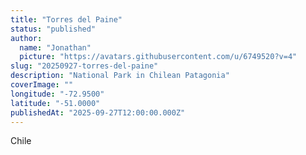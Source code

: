 ```yaml
---
title: "Torres del Paine"
status: "published"
author:
  name: "Jonathan"
  picture: "https://avatars.githubusercontent.com/u/6749520?v=4"
slug: "20250927-torres-del-paine"
description: "National Park in Chilean Patagonia"
coverImage: ""
longitude: "-72.9500"
latitude: "-51.0000"
publishedAt: "2025-09-27T12:00:00.000Z"
---
```


Chile
